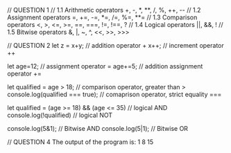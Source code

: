
// QUESTION 1
// 1.1  Arithmetic operators
        +, -, *, **, /, %, ++, --
// 1.2  Assignment operators
        =, +=, -=, *=, /=, %=, **=
// 1.3  Comparison operators
        <, >, <=, >=, ==, ===, !=, !==, ?
// 1.4  Logical operators
        ||, &&, !
// 1.5  Bitwise operators
        &, |, ~, ^, <<, >>, >>>


// QUESTION 2
   let z = x+y; // addition operator +
   x++; // increment operator ++
   
   let age=12; // assignment operator =
   age+=5; // addition assignment operator +=
   
   let qualified = age > 18; // comparison operator, greater than >
   console.log(qualified === true); // comaprison operator, strict equality ===

   let qualified = (age >= 18) && (age <= 35) // logical AND 
   console.log(!qualified) // logical NOT

   console.log(5&1); // Bitwise AND
   console.log(5|1); // Bitwise OR

// QUESTION 4
      The output of the program is:
      1
      8
      15

   



